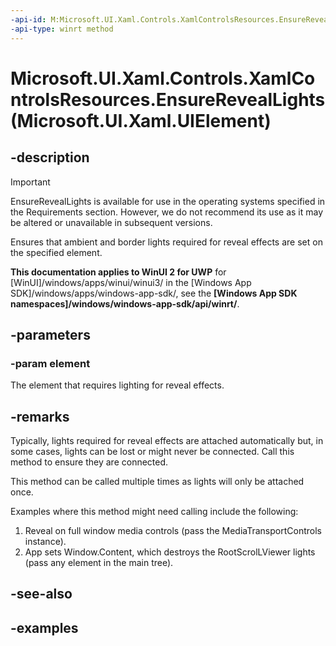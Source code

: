 ```yaml
---
-api-id: M:Microsoft.UI.Xaml.Controls.XamlControlsResources.EnsureRevealLights(Microsoft.UI.Xaml.UIElement)
-api-type: winrt method
---
```


# Microsoft.UI.Xaml.Controls.XamlControlsResources.EnsureRevealLights(Microsoft.UI.Xaml.UIElement)

<!--
public static void EnsureRevealLights (Microsoft.UI.Xaml.UIElement element);
-->

## -description

> [!Important]
> EnsureRevealLights is available for use in the operating systems specified in the Requirements section. However, we do not recommend its use as it may be altered or unavailable in subsequent versions.

Ensures that ambient and border lights required for reveal effects are set on the specified element.

**This documentation applies to WinUI 2 for UWP** for [WinUI]/windows/apps/winui/winui3/ in the [Windows App SDK]/windows/apps/windows-app-sdk/, see the **[Windows App SDK namespaces]/windows/windows-app-sdk/api/winrt/**.

## -parameters

### -param element

The element that requires lighting for reveal effects.

## -remarks

Typically, lights required for reveal effects are attached automatically but, in some cases, lights can be lost or might never be connected. Call this method to ensure they are connected.

This method can be called multiple times as lights will only be attached once.

Examples where this method might need calling include the following:

1. Reveal on full window media controls (pass the MediaTransportControls instance).
2. App sets Window.Content, which destroys the RootScrolLViewer lights (pass any element in the main tree).

## -see-also

## -examples
